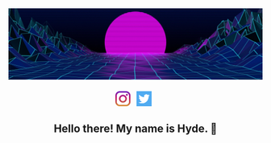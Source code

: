 ## ![Hyde's header](https://github.com/HaiderAleS/Hyde/blob/main/Assets/Header.jpg)

<p align='center'>
<a href="https://www.instagram.com/haiderales/"><img height="30" src="https://github.com/HaiderAleS/Hyde/blob/main/Assets/instagram.jpg?raw=true"></a>&nbsp;&nbsp;
<a href="https://twitter.com/haiderales"><img height="30" src="https://github.com/HaiderAleS/Hyde/blob/main/Assets/twitter.png?raw=true"></a>&nbsp;&nbsp;
</p>

<h2 align="center">Hello there! My name is Hyde. 👋</h2>
